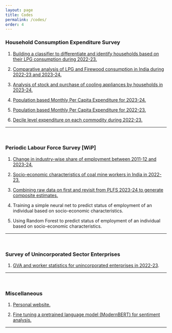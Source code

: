 ```yaml
---
layout: page
title: Codes
permalink: /codes/
order: 4    
---
```



### Household Consumption Expenditure Survey
1. [Building a classifier to differentiate and identify households based on their LPG consumption during 2022-23.](https://github.com/Tarunmehta004/HCES/tree/main/HCES%202022-23/Python%20implementation/Codes/LPG%20analysis)<br>

1. [Comparative analysis of LPG and Firewood consumption in India during 2022-23 and 2023-24.](https://github.com/Tarunmehta004/HCES/tree/main/Across%20survey%20analysis/LPG%20and%20firewood%20statistics)<br>

1. [Analysis of stock and purchase of cooling appliances by households in 2023-24.](https://github.com/Tarunmehta004/HCES/tree/main/Across%20survey%20analysis/LPG%20and%20firewood%20statistics)<br>

1. [Population based Monthly Per Capita Expenditure for 2023-24.](https://github.com/Tarunmehta004/HCES/tree/main/HCES%202023-24/Python%20implementation/Data%20extraction/Population%20based%20MPCE)<br>

1. [Population based Monthly Per Capita Expenditure for 2022-23.](https://github.com/Tarunmehta004/HCES/tree/main/HCES%202022-23/Python%20implementation/Codes/Population%20based%20MPCE)<br>

1. [Decile level expenditure on each commodity during 2022-23.](https://github.com/Tarunmehta004/HCES/tree/main/HCES%202022-23/Python%20implementation/Codes/HH%20decile%20level%20expenditure)

---
<br>


### Periodic Labour Force Survey [WiP]
1. [Change in industry-wise share of employment between 2011-12 and 2023-24.](https://github.com/Tarunmehta004/PLFS/tree/main/Across%20surveys) <br>

2. [Socio-economic characteristics of coal mine workers in India in 2022-23.](https://github.com/Tarunmehta004/PLFS/tree/main/PLFS%202022-23/Coal%20mining%20study/Coal%20miners%20India) <br>

3. [Combining raw data on first and revisit from PLFS 2023-24 to generate composite estimates.](https://github.com/Tarunmehta004/PLFS/tree/main/PLFS%202023-24/Code%20files_2023-24/Merging%20first%20and%20revisit%20data) <br>

4. Training a simple neural net to predict status of employment of an individual based on socio-economic characteristics. <br>

5. Using Random Forest to predict status of employment of an individual based on socio-economic characteristics. 

---
<br>


### Survey of Unincorporated Sector Enterprises
1. [GVA and worker statistics for unincorporated enterprises in 2022-23](https://github.com/Tarunmehta004/ASUSE/tree/main/ASUSE_2022_23/Python%20implementation).<br>

---
<br>


### Miscellaneous
1. [Personal website.](https://github.com/Tarunmehta004/tarunmehta004.github.io)<br>

2. [Fine tuning a pretrained language model (ModernBERT) for sentiment analysis.](https://github.com/Tarunmehta004/Finetuning-ModernBERT)

---
<br>


<!--
### 2023  
1.  [How ‘green skill’ development can help fill India’s employment gap?](https://theprint.in/opinion/how-green-skill-development-can-help-fill-indias-employment-gap/1670055/)  
with Gunjan Jhunjhunwala
<br>

2. [Budgeting for power – How to tackle India’s Discom losses better?](https://www.ceew.in/blogs/budgeting-for-power-sector-tackling-discom-losses-india)  
with Prateek Aggarwal

---
<br>


### 2022
1. [How Did India’s Coal Stocks Fare in 2022 Post-Monsoon Season?](https://www.ceew.in/blogs/how-can-india-overcome-coal-shortage-crisis-and-build-stocks-for-thermal-plants)  
with Karthik Ganesan

---
<br>

### 2021
1. [Reducing discom losses: How India can strengthen its Reformed Distribution Sector scheme](https://economictimes.indiatimes.com/industry/energy/power/reducing-discom-losses-how-india-can-strengthen-its-reformed-distribution-sector-scheme/articleshow/88467473.cms)  
with Prateek Aggarwal
-->